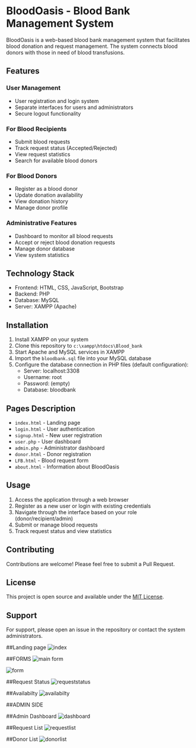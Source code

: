 # BloodOasis - Blood Bank Management System

BloodOasis is a web-based blood bank management system that facilitates blood donation and request management. The system connects blood donors with those in need of blood transfusions.

## Features

### User Management
- User registration and login system
- Separate interfaces for users and administrators
- Secure logout functionality

### For Blood Recipients
- Submit blood requests
- Track request status (Accepted/Rejected)
- View request statistics
- Search for available blood donors

### For Blood Donors
- Register as a blood donor
- Update donation availability
- View donation history
- Manage donor profile

### Administrative Features
- Dashboard to monitor all blood requests
- Accept or reject blood donation requests
- Manage donor database
- View system statistics

## Technology Stack

- Frontend: HTML, CSS, JavaScript, Bootstrap
- Backend: PHP
- Database: MySQL
- Server: XAMPP (Apache)

## Installation

1. Install XAMPP on your system
2. Clone this repository to `c:\xampp\htdocs\Blood_bank`
3. Start Apache and MySQL services in XAMPP
4. Import the `bloodbank.sql` file into your MySQL database
5. Configure the database connection in PHP files (default configuration):
   - Server: localhost:3308
   - Username: root
   - Password: (empty)
   - Database: bloodbank

## Pages Description

- `index.html` - Landing page
- `login.html` - User authentication
- `signup.html` - New user registration
- `user.php` - User dashboard
- `admin.php` - Administrator dashboard
- `donor.html` - Donor registration
- `LFB.html` - Blood request form
- `about.html` - Information about BloodOasis

## Usage

1. Access the application through a web browser
2. Register as a new user or login with existing credentials
3. Navigate through the interface based on your role (donor/recipient/admin)
4. Submit or manage blood requests
5. Track request status and view statistics

## Contributing

Contributions are welcome! Please feel free to submit a Pull Request.

## License

This project is open source and available under the [MIT License](LICENSE).

## Support

For support, please open an issue in the repository or contact the system administrators.

##Landing page 
![index](https://github.com/user-attachments/assets/1addeeeb-deca-43b1-880e-3f1fd699e38c)

##FORMS
![main form](https://github.com/user-attachments/assets/17caff53-e85a-4905-ac37-6f503f937bbf)

![form](https://github.com/user-attachments/assets/ae4937f8-afde-4ae9-b79c-697a2a7a7cdf)

##Request Status
![requeststatus](https://github.com/user-attachments/assets/f2e7f36b-ace1-43cd-adce-d02caca1d808)

##Availabilty 
![availabilty](https://github.com/user-attachments/assets/b18c75f6-a506-45e9-9ace-04a194c2bcc1)

##ADMIN SIDE

##Admin Dashboard
![dashboard](https://github.com/user-attachments/assets/e0b48575-c6dc-4e2e-aa10-aa4c1ba0064e)

##Request List
![requestlist](https://github.com/user-attachments/assets/fb7d404b-1d14-4c63-8b61-5a622617edf9)

##Donor List
![donorlist](https://github.com/user-attachments/assets/2d267ad7-1f70-43aa-a2da-88364678b007)


